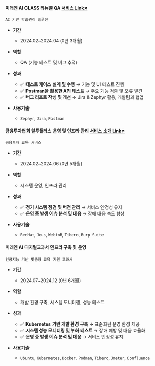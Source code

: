 #### 미래엔 AI CLASS 리뉴얼 QA [서비스 Link↗](https://aiclass.m-teacher.co.kr/)
`AI 기반 학습관리 솔루션`
  
- **기간**
  - 2024.02~2024.04 (0년 3개월) 

- **역할**
  - QA (기능 테스트 및 버그 추적)

- **성과**
  - ✅ **테스트 케이스 설계 및 수행** → 기능 및 UI 테스트 진행
  - ✅ **Postman을 활용한 API 테스트** → 주요 기능 검증 및 오류 발견
  - ✅ **버그 리포트 작성 및 개선** → Jira & Zephyr 활용, 개발팀과 협업  

- **사용기술**
  - `Zephyr`, `Jira`, `Postman`

 
#### 금융투자협회 알투플러스 운영 및 인프라 관리 [서비스 소개 Link↗](https://drive.google.com/file/d/1oAs1xYucRvMdSbHEnj96sgJKv0x6Jwa3/view)
`금융투자 교육 서비스`
  
- **기간**
  - 2024.02~2024.06 (0년 5개월) 

- **역할**
  - 시스템 운영, 인프라 관리

- **성과**
  - ✅ **정기 시스템 점검 및 버전 관리** → 서비스 안정성 유지
  - ✅ **운영 중 발생 이슈 분석 및 대응** → 장애 대응 속도 향상

- **사용기술**
  - `RedHat`, `Jeus`, `WebtoB`, `Tibero`, `Burp Suite`

 
#### 미래엔 AI 디지털교과서 인프라 구축 및 운영
`인공지능 기반 맞춤형 교육 지원 교과서`
  
- **기간**
  - 2024.07~2024.12 (0년 6개월) 

- **역할**
  - 개발 환경 구축, 시스템 모니터링, 성능 테스트 

- **성과**
  - ✅ **Kubernetes 기반 개발 환경 구축** → 표준화된 운영 환경 제공
  - ✅ **시스템 성능 모니터링 및 부하 테스트** → 장애 예방 및 대응 효율화  
  - ✅ **운영 중 발생 이슈 분석 및 대응** → 서비스 안정성 유지

- **사용기술**
  - `Ubuntu`, `Kubernetes`, `Docker`, `Podman`, `Tibero`, `Jmeter`, `Confluence`
